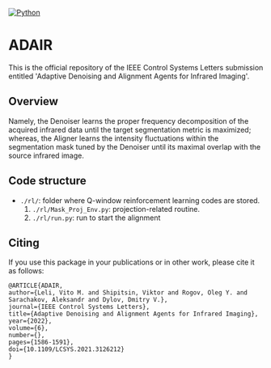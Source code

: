 [![Python](https://img.shields.io/badge/python-3.6-blue.svg)](https://python.org)

# ADAIR
This is the official repository of the IEEE Control Systems Letters submission entitled 'Adaptive Denoising and Alignment Agents for Infrared Imaging'.

## Overview
Namely, the Denoiser learns the proper frequency decomposition of the acquired infrared data until the target segmentation metric is maximized; whereas, the Aligner learns the intensity fluctuations within the segmentation mask tuned by the Denoiser until its maximal overlap with the source infrared image.

## Code structure
- `./rl/`: folder where Q-window reinforcement learning codes are stored. 
    1) `./rl/Mask_Proj_Env.py`: projection-related routine. 
    2) `./rl/run.py`: run to start the alignment

## Citing 

If you use this package in your publications or in other work, please cite it as follows:

```
@ARTICLE{ADAIR,  
author={Leli, Vito M. and Shipitsin, Viktor and Rogov, Oleg Y. and Sarachakov, Aleksandr and Dylov, Dmitry V.},  
journal={IEEE Control Systems Letters},   
title={Adaptive Denoising and Alignment Agents for Infrared Imaging},   
year={2022},  
volume={6},  
number={},  
pages={1586-1591},  
doi={10.1109/LCSYS.2021.3126212}
}
```
